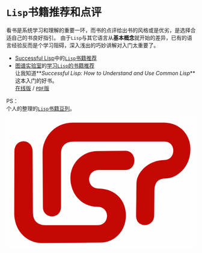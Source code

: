 `Lisp`书籍推荐和点评
====================

看书是系统学习和理解的重要一环，而书的点评给出书的风格或是优劣，是选择合适自己的书良好指引。
由于`Lisp`与其它语言从**基本概念**就开始的差异，已有的语言经验反而是个学习阻碍，深入浅出的巧妙讲解对入门太重要了。

- [Successful Lisp](http://book.douban.com/subject/1456905/)中的[`Lisp`书籍推荐](suggestions4further-reading-in-successful-lisp.md)
- [图谱实验室](http://blog.sina.com.cn/tupulab)的[学习`Lisp`的书籍推荐](recommend-lisp-books.md)     
让我知道**_Successful Lisp: How to Understand and Use Common Lisp_**这本入门的好书。  
[在线版](http://psg.com/~dlamkins/sl/contents.html) / [`PDF`版](http://ebixio.com/online_docs/SuccessfulLisp.pdf)

PS：  
个人的整理的[`Lisp`书籍豆列](http://www.douban.com/doulist/40854103/)。

![lisp](lisp.png)
